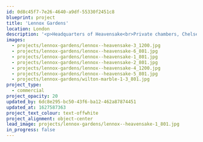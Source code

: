 ```yaml
---
id: 0d8c45f7-7e26-4640-a9df-55330f2451c8
blueprint: project
title: 'Lennox Gardens'
location: London
description: '<p>Headquarters of Heavensake<br>Private chambers, Chelsea, London<br>including reception, office and entertainment space<br>Photography: <a target="_blank" href="http://www.genevievelutkinstudio.com/">genevieve lutkin</a></p>'
images:
  - projects/lennox-gardens/lennox--heavensake-3_1200.jpg
  - projects/lennox-gardens/lennox--heavensake-6_801.jpg
  - projects/lennox-gardens/lennox--heavensake-1_801.jpg
  - projects/lennox-gardens/lennox--heavensake-2_801.jpg
  - projects/lennox-gardens/lennox--heavensake-4_1200.jpg
  - projects/lennox-gardens/lennox--heavensake-5_801.jpg
  - projects/lennox-gardens/wilton-marble-1-3_801.jpg
project_type:
  - commercial
project_opacity: 20
updated_by: 6dc8e295-bc50-43f6-ba12-462a87874451
updated_at: 1627587363
project_text_colour: text-offwhite
project_alignment: object-center
lead_image: projects/lennox-gardens/lennox--heavensake-1_801.jpg
in_progress: false
---
```

